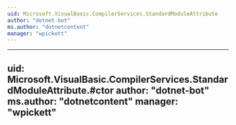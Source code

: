 ```yaml
---
uid: Microsoft.VisualBasic.CompilerServices.StandardModuleAttribute
author: "dotnet-bot"
ms.author: "dotnetcontent"
manager: "wpickett"
---
```


---
uid: Microsoft.VisualBasic.CompilerServices.StandardModuleAttribute.#ctor
author: "dotnet-bot"
ms.author: "dotnetcontent"
manager: "wpickett"
---
